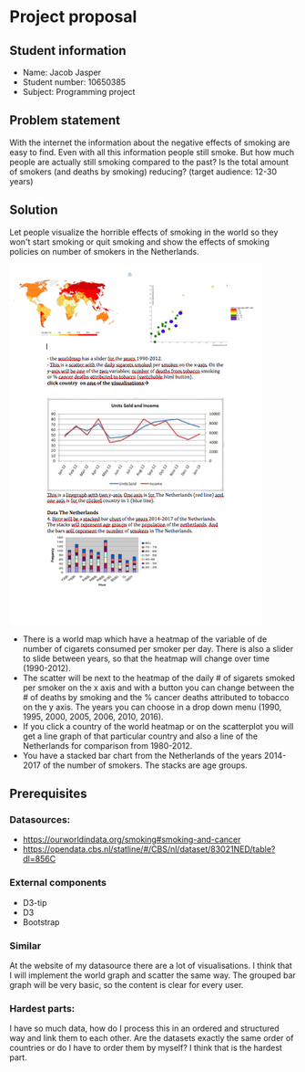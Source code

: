 # Project proposal


## Student information
- Name: Jacob Jasper
- Student number: 10650385
- Subject: Programming project

## Problem statement

 With the internet the information about the negative effects of smoking are
 easy to find. Even with all this information people still smoke. But how
 much people are actually still smoking compared to the past? Is the total amount
 of smokers (and deaths by smoking) reducing? (target audience: 12-30 years)

## Solution

Let people visualize the horrible effects of smoking in the world so they won't
start smoking or quit smoking and show the effects of smoking policies on number
of smokers in the Netherlands.

![](doc/proposal1.jpeg)

- There is a world map which have a heatmap of the variable of de number of
  cigarets consumed per smoker per day. There is also a slider
  to slide between years, so that the heatmap will change over time (1990-2012).
- The scatter will be next to the heatmap of the daily # of sigarets smoked per
  smoker on the x axis and with a button you can change between the # of deaths
  by smoking and the % cancer deaths attributed to tobacco on the y axis. The years
  you can choose in a drop down menu (1990, 1995, 2000, 2005, 2006, 2010, 2016).
- If you click a country of the world heatmap or on the scatterplot
  you will get a line graph of that particular country and also a line of the
  Netherlands for comparison from 1980-2012.
- You have a stacked bar chart from the Netherlands of the years 2014-2017 of the
  number of smokers. The stacks are age groups.

## Prerequisites


### Datasources:
  - https://ourworldindata.org/smoking#smoking-and-cancer
  - https://opendata.cbs.nl/statline/#/CBS/nl/dataset/83021NED/table?dl=856C

### External components
- D3-tip
- D3
- Bootstrap

### Similar
At the website of my datasource there are a lot of visualisations. I think
that I will implement the world graph and scatter the same way. The grouped bar
graph will be very basic, so the content is clear for every user.

### Hardest parts:
I have so much data, how do I process this in an ordered and
structured way and link them to each other. Are the datasets exactly the same order
of countries or do I have to order them by myself? I think that is the hardest part.

